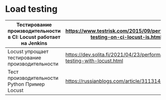 # Load testing

| Тестирование производительности в CI: Locust работает на Jenkins | https://www.testrisk.com/2015/09/performance-testing-on-ci-locust-is.html |
| ---------------------------------------------------------------- | ------------------------------------------------------------------------- |
| Locust упрощает тестирование производительности                  | https://dev.solita.fi/2021/04/23/performance-testing-with-locust.html     |
| Тест производительности Python Пример Locust                     | https://russianblogs.com/article/31131447301/                             |